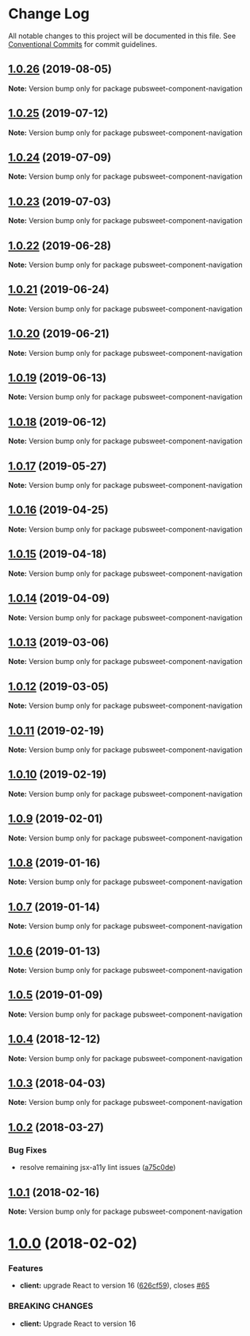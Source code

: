 # Change Log

All notable changes to this project will be documented in this file.
See [Conventional Commits](https://conventionalcommits.org) for commit guidelines.

## [1.0.26](https://gitlab.coko.foundation/pubsweet/pubsweet/compare/pubsweet-component-navigation@1.0.25...pubsweet-component-navigation@1.0.26) (2019-08-05)

**Note:** Version bump only for package pubsweet-component-navigation





## [1.0.25](https://gitlab.coko.foundation/pubsweet/pubsweet/compare/pubsweet-component-navigation@1.0.24...pubsweet-component-navigation@1.0.25) (2019-07-12)

**Note:** Version bump only for package pubsweet-component-navigation





## [1.0.24](https://gitlab.coko.foundation/pubsweet/pubsweet/compare/pubsweet-component-navigation@1.0.23...pubsweet-component-navigation@1.0.24) (2019-07-09)

**Note:** Version bump only for package pubsweet-component-navigation





## [1.0.23](https://gitlab.coko.foundation/pubsweet/pubsweet/compare/pubsweet-component-navigation@1.0.22...pubsweet-component-navigation@1.0.23) (2019-07-03)

**Note:** Version bump only for package pubsweet-component-navigation





## [1.0.22](https://gitlab.coko.foundation/pubsweet/pubsweet/compare/pubsweet-component-navigation@1.0.21...pubsweet-component-navigation@1.0.22) (2019-06-28)

**Note:** Version bump only for package pubsweet-component-navigation





## [1.0.21](https://gitlab.coko.foundation/pubsweet/pubsweet/compare/pubsweet-component-navigation@1.0.20...pubsweet-component-navigation@1.0.21) (2019-06-24)

**Note:** Version bump only for package pubsweet-component-navigation





## [1.0.20](https://gitlab.coko.foundation/pubsweet/pubsweet/compare/pubsweet-component-navigation@1.0.19...pubsweet-component-navigation@1.0.20) (2019-06-21)

**Note:** Version bump only for package pubsweet-component-navigation





## [1.0.19](https://gitlab.coko.foundation/pubsweet/pubsweet/compare/pubsweet-component-navigation@1.0.18...pubsweet-component-navigation@1.0.19) (2019-06-13)

**Note:** Version bump only for package pubsweet-component-navigation





## [1.0.18](https://gitlab.coko.foundation/pubsweet/pubsweet/compare/pubsweet-component-navigation@1.0.17...pubsweet-component-navigation@1.0.18) (2019-06-12)

**Note:** Version bump only for package pubsweet-component-navigation





## [1.0.17](https://gitlab.coko.foundation/pubsweet/pubsweet/compare/pubsweet-component-navigation@1.0.16...pubsweet-component-navigation@1.0.17) (2019-05-27)

**Note:** Version bump only for package pubsweet-component-navigation





## [1.0.16](https://gitlab.coko.foundation/pubsweet/pubsweet/compare/pubsweet-component-navigation@1.0.15...pubsweet-component-navigation@1.0.16) (2019-04-25)

**Note:** Version bump only for package pubsweet-component-navigation





## [1.0.15](https://gitlab.coko.foundation/pubsweet/pubsweet/compare/pubsweet-component-navigation@1.0.14...pubsweet-component-navigation@1.0.15) (2019-04-18)

**Note:** Version bump only for package pubsweet-component-navigation





## [1.0.14](https://gitlab.coko.foundation/pubsweet/pubsweet/compare/pubsweet-component-navigation@1.0.13...pubsweet-component-navigation@1.0.14) (2019-04-09)

**Note:** Version bump only for package pubsweet-component-navigation





## [1.0.13](https://gitlab.coko.foundation/pubsweet/pubsweet/compare/pubsweet-component-navigation@1.0.12...pubsweet-component-navigation@1.0.13) (2019-03-06)

**Note:** Version bump only for package pubsweet-component-navigation





## [1.0.12](https://gitlab.coko.foundation/pubsweet/pubsweet/compare/pubsweet-component-navigation@1.0.11...pubsweet-component-navigation@1.0.12) (2019-03-05)

**Note:** Version bump only for package pubsweet-component-navigation





## [1.0.11](https://gitlab.coko.foundation/pubsweet/pubsweet/compare/pubsweet-component-navigation@1.0.10...pubsweet-component-navigation@1.0.11) (2019-02-19)

**Note:** Version bump only for package pubsweet-component-navigation





## [1.0.10](https://gitlab.coko.foundation/pubsweet/pubsweet/compare/pubsweet-component-navigation@1.0.9...pubsweet-component-navigation@1.0.10) (2019-02-19)

**Note:** Version bump only for package pubsweet-component-navigation





## [1.0.9](https://gitlab.coko.foundation/pubsweet/pubsweet/compare/pubsweet-component-navigation@1.0.8...pubsweet-component-navigation@1.0.9) (2019-02-01)

**Note:** Version bump only for package pubsweet-component-navigation





## [1.0.8](https://gitlab.coko.foundation/pubsweet/pubsweet/compare/pubsweet-component-navigation@1.0.7...pubsweet-component-navigation@1.0.8) (2019-01-16)

**Note:** Version bump only for package pubsweet-component-navigation





## [1.0.7](https://gitlab.coko.foundation/pubsweet/pubsweet/compare/pubsweet-component-navigation@1.0.6...pubsweet-component-navigation@1.0.7) (2019-01-14)

**Note:** Version bump only for package pubsweet-component-navigation





## [1.0.6](https://gitlab.coko.foundation/pubsweet/pubsweet/compare/pubsweet-component-navigation@1.0.5...pubsweet-component-navigation@1.0.6) (2019-01-13)

**Note:** Version bump only for package pubsweet-component-navigation





## [1.0.5](https://gitlab.coko.foundation/pubsweet/pubsweet/compare/pubsweet-component-navigation@1.0.4...pubsweet-component-navigation@1.0.5) (2019-01-09)

**Note:** Version bump only for package pubsweet-component-navigation





## [1.0.4](https://gitlab.coko.foundation/pubsweet/pubsweet/compare/pubsweet-component-navigation@1.0.3...pubsweet-component-navigation@1.0.4) (2018-12-12)

**Note:** Version bump only for package pubsweet-component-navigation





<a name="1.0.3"></a>
## [1.0.3](https://gitlab.coko.foundation/pubsweet/pubsweet/compare/pubsweet-component-navigation@1.0.2...pubsweet-component-navigation@1.0.3) (2018-04-03)




**Note:** Version bump only for package pubsweet-component-navigation

<a name="1.0.2"></a>
## [1.0.2](https://gitlab.coko.foundation/pubsweet/pubsweet/compare/pubsweet-component-navigation@1.0.1...pubsweet-component-navigation@1.0.2) (2018-03-27)


### Bug Fixes

* resolve remaining jsx-a11y lint issues ([a75c0de](https://gitlab.coko.foundation/pubsweet/pubsweet/commit/a75c0de))




<a name="1.0.1"></a>

## [1.0.1](https://gitlab.coko.foundation/pubsweet/pubsweet/compare/pubsweet-component-navigation@1.0.0...pubsweet-component-navigation@1.0.1) (2018-02-16)

**Note:** Version bump only for package pubsweet-component-navigation

<a name="1.0.0"></a>

# [1.0.0](https://gitlab.coko.foundation/pubsweet/pubsweet/compare/pubsweet-component-navigation@0.3.2...pubsweet-component-navigation@1.0.0) (2018-02-02)

### Features

* **client:** upgrade React to version 16 ([626cf59](https://gitlab.coko.foundation/pubsweet/pubsweet/commit/626cf59)), closes [#65](https://gitlab.coko.foundation/pubsweet/pubsweet/issues/65)

### BREAKING CHANGES

* **client:** Upgrade React to version 16
